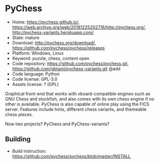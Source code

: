 # PyChess

- Home: https://pychess.github.io/, https://web.archive.org/web/20181225202716/http://pychess.org/, http://pychess-variants.herokuapp.com/
- State: mature
- Download: http://pychess.org/download/, https://github.com/pychess/pychess/releases
- Platform: Windows, Linux
- Keyword: puzzle, chess, content open
- Code repository: https://github.com/pychess/pychess.git, https://github.com/gbtami/pychess-variants.git @add
- Code language: Python
- Code license: GPL-3.0
- Assets license: ? (GPL)

Graphical front-end that works with xboard-compatible engines such as GNU Chess and stockfish, and also comes with its own chess engine if no other is available.
PyChess is also capable of online play using the FICS server. Features include hints, different chess variants, and themeable chess pieces.

Now two projects? PyChess and PyChess-variants?

## Building

- Build instruction: https://github.com/pychess/pychess/blob/master/INSTALL
